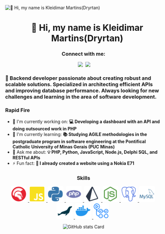 ![👋 Hi, my name is Kleidimar Martins(Dryrtan)](https://i.ibb.co/LrJyF9g/github-header-image.png)

<div id="toc" align="center">
  <ul align="center" style="list-style: none">
    <summary>
      <h1>
        👋 Hi, my name is Kleidimar Martins(Dryrtan)
      </h1>
    </summary>
  </ul>
</div>

**<h3 align="center">Connect with me:</h3>**
<p align="center"><a href="https://github.com/dryrtan" target="_blank"><img src="https://img.shields.io/badge/GitHub-100000?style=for-the-badge&logo=github&logoColor=white" height="28" style="margin-right: 4px" alt=""></a> <a href="https://www.linkedin.com/in/kleidimar-martins-210b5b159" target="_blank"><img src="https://img.shields.io/badge/LinkedIn-0077B5?style=for-the-badge&logo=linkedin&logoColor=white" height="28" style="margin-right: 4px"></a> <a href="https://x.com/dryrtan" target="_blank"><img src="https://img.shields.io/badge/Twitter-000000?style=for-the-badge&logo=X&logoColor=white" height="28" style="margin-right: 4px"></a></p>

**<h3 align="left">🚀 Backend developer passionate about creating robust and scalable solutions.
Specialized in architecting efficient APIs and improving database performance.
Always looking for new challenges and learning in the area of ​​software development.</h3>**

**<h3 align="left">Rapid Fire</h3>**

- 💼 I'm currently working on: **💻 Developing a dashboard with an API and doing outsourced work in PHP**
- 🌱 I'm currently learning: **📚 Studying AGILE methodologies in the postgraduate program in software engineering at the Pontifical Catholic University of Minas Gerais (PUC Minas)**
- 💬 Ask me about: **💡 PHP, Python, JavaScript, Node.js, Delphi SQL, and RESTful APIs**
- ⚡ Fun fact: **📱 I already created a website using a Nokia E71**

**<h3 align="center">Skills</h3>**

<p align="center">
  <a href="https://www.embarcadero.com/br/products/delphi" target="_blank">
    <img src="./img/delphi-color.svg" height="47" alt="Delphi" style="background-color: white; border-radius: 5px; padding: 2px; margin-right: 4px">
  </a>
  <a href="https://www.javascript.com/" target="_blank">
    <img src="./img/javascript-color.svg" height="47" alt="JavaScript" style="background-color: white; border-radius: 5px; padding: 2px; margin-right: 4px">
  </a>
  <a href="https://www.python.org/" target="_blank">
    <img src="./img/python-color.svg" height="47" alt="Python" style="background-color: white; border-radius: 5px; padding: 2px; margin-right: 4px">
  </a>
  <a href="https://www.php.net/" target="_blank">
    <img src="./img/php-color.svg" height="47" alt="PHP" style="background-color: white; border-radius: 5px; padding: 2px; margin-right: 4px">
  </a>
  <a href="https://www.prisma.io/" target="_blank">
    <img src="./img/prisma-color.svg" height="47" alt="Prisma" style="background-color: white; border-radius: 5px; padding: 2px; margin-right: 4px">
  </a>
  <a href="https://nodejs.org/en" target="_blank">
    <img src="./img/nodedotjs-color.svg" height="47" alt="Node.js" style="background-color: white; border-radius: 5px; padding: 2px; margin-right: 4px">
  </a>
  <a href="https://www.postgresql.org/" target="_blank">
    <img src="./img/postgresql-color.svg" height="47" alt="PostgreSQL" style="background-color: white; border-radius: 5px; padding: 2px; margin-right: 4px">
  </a>
  <a href="https://www.mysql.com/" target="_blank">
    <img src="./img/mysql-color.svg" height="47" alt="MySQL" style="background-color: white; border-radius: 5px; padding: 2px; margin-right: 4px">
  </a>
  <a href="https://mariadb.org/" target="_blank">
    <img src="./img/mariadb-color.svg" height="47" alt="MariaDB" style="background-color: white; border-radius: 5px; padding: 2px; margin-right: 4px">
  </a>
  <a href="https://www.docker.com/" target="_blank">
    <img src="./img/docker-color.svg" height="47" alt="Docker" style="background-color: white; border-radius: 5px; padding: 2px; margin-right: 4px">
  </a>
  <a href="https://github.com/features/actions" target="_blank">
    <img src="./img/githubactions-color.svg" height="47" alt="GitHub Actions" style="background-color: white; border-radius: 5px; padding: 2px; margin-right: 4px">
  </a>
</p>

<p align="center">
  <img width="48%" src="https://github-readme-stats.vercel.app/api?username=dryrtan&theme=react&hide_title=false&hide_rank=false&show_icons=false&include_all_commits=false&count_private=true&line_height=23" alt="GitHub stats Card" />
</p>

